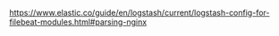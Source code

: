 https://www.elastic.co/guide/en/logstash/current/logstash-config-for-filebeat-modules.html#parsing-nginx
